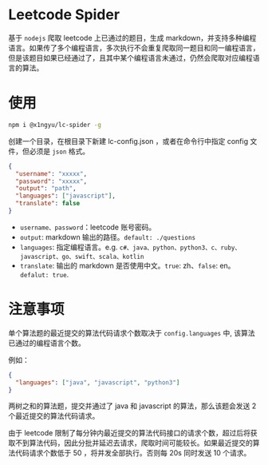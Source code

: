 # Leetcode Spider

基于 `nodejs` 爬取 leetcode 上已通过的题目，生成 markdown，并支持多种编程语言。如果传了多个编程语言，多次执行不会重复爬取同一题目和同一编程语言，但是该题目如果已经通过了，且其中某个编程语言未通过，仍然会爬取对应编程语言的算法。

# 使用

```bash
npm i @x1ngyu/lc-spider -g
```

创建一个目录，在根目录下新建 lc-config.json ，或者在命令行中指定 config 文件，但必须是 `json` 格式。

```json
{
  "username": "xxxxx",
  "password": "xxxxx",
  "output": "path",
  "languages": ["javascript"],
  "translate": false
}
```

- `username、password`：leetcode 账号密码。
- `output`: markdown 输出的路径。`default: ./questions`
- `languages`: 指定编程语言。e.g. `c#、java、python、python3、c、ruby、javascript、go、swift、scala、kotlin`
- `translate`: 输出的 markdown 是否使用中文。`true`: zh、`false`: en。 `defalut: true`.

# 注意事项

单个算法题的最近提交的算法代码请求个数取决于 `config.languages` 中, 该算法已通过的编程语言个数。

例如：

```json
{
  "languages": ["java", "javascript", "python3"]
}
```

两树之和的算法题，提交并通过了 java 和 javascript 的算法，那么该题会发送 2 个最近提交的算法代码请求。

由于 leetcode 限制了每分钟内最近提交的算法代码接口的请求个数，超过后将获取不到算法代码，因此分批并延迟去请求，爬取时间可能较长。如果最近提交的算法代码请求个数低于 50 ，将并发全部执行。否则每 20s 同时发送 10 个请求。
